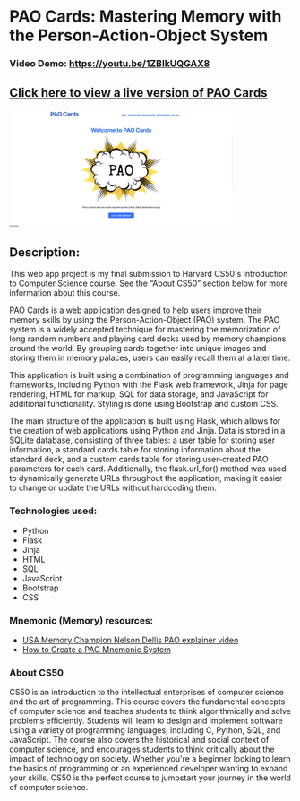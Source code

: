 # **PAO Cards: Mastering Memory with the Person-Action-Object System**

### Video Demo: https://youtu.be/1ZBIkUQGAX8

## [Click here to view a live version of PAO Cards](https://bliss.pythonanywhere.com/)

<img src="static/pao-homepage.png" alt="PAO Cards Hompage Image" width="400"/>

## **Description:**
This web app project is my final submission to Harvard CS50's Introduction to Computer Science course. See the “About CS50” section below for more information about this course.

PAO Cards is a web application designed to help users improve their memory skills by using the Person-Action-Object (PAO) system. The PAO system is a widely accepted technique for mastering the memorization of long random numbers and playing card decks used by memory champions around the world. By grouping cards together into unique images and storing them in memory palaces, users can easily recall them at a later time.

This application is built using a combination of programming languages and frameworks, including Python with the Flask web framework, Jinja for page rendering, HTML for markup, SQL for data storage, and JavaScript for additional functionality. Styling is done using Bootstrap and custom CSS.

The main structure of the application is built using Flask, which allows for the creation of web applications using Python and Jinja. Data is stored in a SQLite database, consisting of three tables: a user table for storing user information, a standard cards table for storing information about the standard deck, and a custom cards table for storing user-created PAO parameters for each card. Additionally, the flask.url_for() method was used to dynamically generate URLs throughout the application, making it easier to change or update the URLs without hardcoding them.

### **Technologies used:**
- Python
- Flask
- Jinja
- HTML
- SQL
- JavaScript
- Bootstrap
- CSS

### **Mnemonic (Memory) resources:**

- [USA Memory Champion Nelson Dellis PAO explainer video](https://youtu.be/5M8qSWk97gA)<br>
- [How to Create a PAO Mnemonic System](https://artofmemory.com/wiki/Person-Action-Object_(PAO)_System/#learning-your-pao-system-images)

### **About CS50**

CS50 is an introduction to the intellectual enterprises of computer science and the art of programming. This course covers the fundamental concepts of computer science and teaches students to think algorithmically and solve problems efficiently. Students will learn to design and implement software using a variety of programming languages, including C, Python, SQL, and JavaScript. The course also covers the historical and social context of computer science, and encourages students to think critically about the impact of technology on society. Whether you're a beginner looking to learn the basics of programming or an experienced developer wanting to expand your skills, CS50 is the perfect course to jumpstart your journey in the world of computer science.
